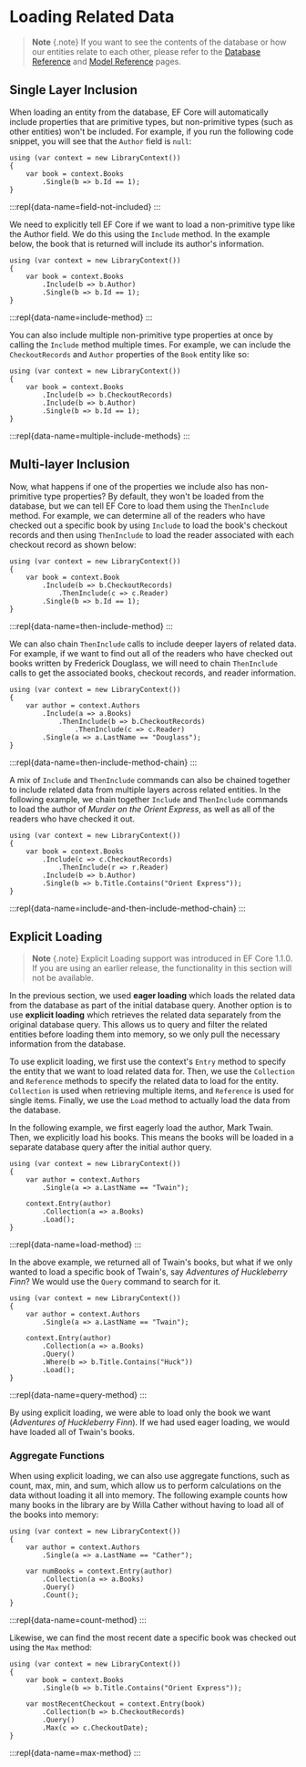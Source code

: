 # Loading Related Data  
 
> **Note** {.note} 
> If you want to see the contents of the database or how our entities relate to each other, please refer to the [Database Reference](tutorial-database-reference.md) and [Model Reference](tutorial-model-reference.md) pages.
 
## Single Layer Inclusion 
 
When loading an entity from the database, EF Core will automatically include properties that are primitive types, but non-primitive types (such as other entities) won't be included. For example, if you run the following code snippet, you will see that the `Author` field is `null`: 
 
```{.snippet} 
using (var context = new LibraryContext()) 
{ 
	var book = context.Books 
		.Single(b => b.Id == 1); 
} 
``` 
:::repl{data-name=field-not-included} 
:::
 
We need to explicitly tell EF Core if we want to load a non-primitive type like the Author field. We do this using the `Include` method. In the example below, the book that is returned will include its author's information. 
 
```{.snippet} 
using (var context = new LibraryContext()) 
{ 
	var book = context.Books  
		.Include(b => b.Author)
		.Single(b => b.Id == 1); 
} 
``` 
:::repl{data-name=include-method} 
:::
 
You can also include multiple non-primitive type properties at once by calling the `Include` method multiple times. For example, we can include the `CheckoutRecords` and `Author` properties of the `Book` entity like so:  
 
```{.snippet} 
using (var context = new LibraryContext()) 
{ 
	var book = context.Books 
		.Include(b => b.CheckoutRecords) 
		.Include(b => b.Author)
		.Single(b => b.Id == 1); 
} 
``` 
:::repl{data-name=multiple-include-methods} 
:::
 
## Multi-layer Inclusion 
 
Now, what happens if one of the properties we include also has non-primitive type properties? By default, they won't be loaded from the database, but we can tell EF Core to load them using the `ThenInclude` method. For example, we can determine all of the readers who have checked out a specific book by using `Include` to load the book's checkout records and then using `ThenInclude` to load the reader associated with each checkout record as shown below:
 
```{.snippet} 
using (var context = new LibraryContext()) 
{ 
	var book = context.Book 
		.Include(b => b.CheckoutRecords) 
			.ThenInclude(c => c.Reader)
		.Single(b => b.Id == 1); 
} 
``` 
:::repl{data-name=then-include-method} 
:::
 
We can also chain `ThenInclude` calls to include deeper layers of related data. For example, if we want to find out all of the readers who have checked out books written by Frederick Douglass, we will need to chain `ThenInclude` calls to get the associated books, checkout records, and reader information.
 
```{.snippet} 
using (var context = new LibraryContext()) 
{ 
	var author = context.Authors 
		.Include(a => a.Books) 
			.ThenInclude(b => b.CheckoutRecords) 
				.ThenInclude(c => c.Reader)
		.Single(a => a.LastName == "Douglass"); 
} 
``` 
:::repl{data-name=then-include-method-chain} 
:::
 
A mix of `Include` and `ThenInclude` commands can also be chained together to include related data from multiple layers across related entities. In the following example, we chain together `Include` and `ThenInclude` commands to load the author of _Murder on the Orient Express_, as well as all of the readers who have checked it out.
 
```{.snippet} 
using (var context = new LibraryContext()) 
{ 
	var book = context.Books
        .Include(c => c.CheckoutRecords)
            .ThenInclude(r => r.Reader)
        .Include(b => b.Author)
        .Single(b => b.Title.Contains("Orient Express"));
} 
``` 
:::repl{data-name=include-and-then-include-method-chain} 
:::
 
## Explicit Loading 
  
> **Note** {.note}
> Explicit Loading support was introduced in EF Core 1.1.0. If you are using an earlier release, the functionality in this section will not be available.

In the previous section, we used **eager loading** which loads the related data from the database as part of the initial database query. Another option is to use **explicit loading** which retrieves the related data separately from the original database query. This allows us to query and filter the related entities before loading them into memory, so we only pull the necessary information from the database. 
 
To use explicit loading, we first use the context's `Entry` method to specify the entity that we want to load related data for. Then, we use the `Collection` and `Reference` methods to specify the related data to load for the entity. `Collection` is used when retrieving multiple items, and `Reference` is used for single items. Finally, we use the `Load` method to actually load the data from the database.  
 
In the following example, we first eagerly load the author, Mark Twain. Then, we explicitly load his books. This means the books will be loaded in a separate database query after the initial author query. 
 
```{.snippet} 
using (var context = new LibraryContext()) 
{ 
    var author = context.Authors 
        .Single(a => a.LastName == "Twain"); 
 
    context.Entry(author) 
        .Collection(a => a.Books)
        .Load(); 
} 
``` 
:::repl{data-name=load-method} 
:::
 
In the above example, we returned all of Twain's books, but what if we only wanted to load a specific book of Twain's, say _Adventures of Huckleberry Finn_? We would use the `Query` command to search for it. 
 
```{.snippet} 
using (var context = new LibraryContext()) 
{ 
    var author = context.Authors 
        .Single(a => a.LastName == "Twain"); 
 
    context.Entry(author) 
        .Collection(a => a.Books) 
        .Query() 
        .Where(b => b.Title.Contains("Huck")) 
        .Load(); 
} 
``` 
:::repl{data-name=query-method} 
:::
 
By using explicit loading, we were able to load only the book we want (_Adventures of Huckleberry Finn_). If we had used eager loading, we would have loaded all of Twain's books. 
 
### Aggregate Functions 

When using explicit loading, we can also use aggregate functions, such as count, max, min, and sum, which allow us to perform calculations on the data without loading it all into memory. The following example counts how many books in the library are by Willa Cather without having to load all of the books into memory: 
 
```{.snippet} 
using (var context = new LibraryContext()) 
{ 
    var author = context.Authors 
        .Single(a => a.LastName == "Cather"); 
 
    var numBooks = context.Entry(author) 
        .Collection(a => a.Books) 
        .Query() 
        .Count(); 
} 
``` 
:::repl{data-name=count-method} 
:::
 
Likewise, we can find the most recent date a specific book was checked out using the `Max` method: 
 
```{.snippet} 
using (var context = new LibraryContext()) 
{ 
    var book = context.Books
        .Single(b => b.Title.Contains("Orient Express")); 
 
    var mostRecentCheckout = context.Entry(book) 
        .Collection(b => b.CheckoutRecords) 
        .Query() 
        .Max(c => c.CheckoutDate); 
} 
``` 
:::repl{data-name=max-method} 
:::
 